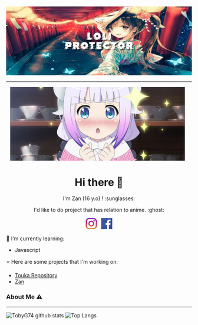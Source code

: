 [![LOLI PROTECTOR](https://github.com/Zaan322/Zaan322/blob/main/Background.jpg)](https://github.com/TobyG74m)

___

<p align='center'><a href="https://instagram.com/zanganzz_"><img height="200" src="https://github.com/Zaan322/Zaan322/blob/main/profile.jpg?raw=true"></a>&nbsp;&nbsp;</p>

<h1  align='center'> Hi there 👋 </h1>

<p align='center'>  I'm Zan (16 y.o) ! :sunglasses: </p>

<p align='center'> I'd like to do project that has relation to anime. :ghost: </p>

<p align='center'>
   <a href="https://instagram.com/zanganzz_"><img height="30" src="https://github.com/Zaan322/Zaan322/blob/main/instagram.jpg?raw=true"></a>&nbsp;&nbsp;
   <a href="https://www.facebook.com/ZanGaming"><img height="30" src="https://github.com/Zaan322/Zaan322/blob/main/facebook.png?raw=true"></a>
</P>

:page_with_curl: I'm currently learning:
- Javascript

:star: Here are some projects that I'm working on:
- [Touka Repository](https://github.com/Zaan322/s)
- [Zan](https://wa.me/6282291992581)

### About Me ⚠️
___

![TobyG74 github stats](https://github-readme-stats.vercel.app/api?username=Zaan322&layout=compact&theme=tokyonight)
![Top Langs](https://github-readme-stats.vercel.app/api/top-langs/?username=Zaan322&count_private=true&show_icons=true&theme=tokyonight)
<!--
**TobyG74/TobyG74** is a ✨ _special_ ✨ repository because its `README.md` (this file) appears on your GitHub profile.

Here are some ideas to get you started:

- 🔭 I’m currently working on ...
- 🌱 I’m currently learning ...
- 👯 I’m looking to collaborate on ...
- 🤔 I’m looking for help with ...
- 💬 Ask me about ...
- 📫 How to reach me: ...
- 😄 Pronouns: ...
- ⚡ Fun fact: ...
-->
